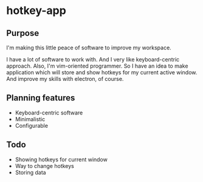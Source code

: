 # hotkey-app

## Purpose

I'm making this little peace of software to improve my workspace.

I have a lot of software to work with. And I very like keyboard-centric approach.
Also, I'm vim-oriented programmer. So I have an idea to make application which will store and show hotkeys for my current active window. And improve my skills with electron, of course.

## Planning features

- Keyboard-centric software
- Minimalistic
- Configurable

## Todo

- Showing hotkeys for current window
- Way to change hotkeys
- Storing data
